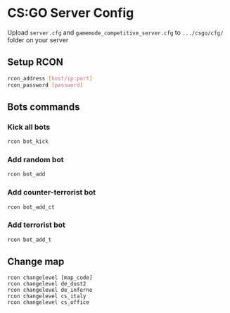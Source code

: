 # CS:GO Server Config

Upload `server.cfg` and `gamemode_competitive_server.cfg` to `.../csgo/cfg/` folder on your server

## Setup RCON

```bash
rcon_address [host/ip:port]
rcon_password [password]
```

## Bots commands

### Kick all bots

```bash
rcon bot_kick
```

### Add random bot

```bash
rcon bot_add
```

### Add counter-terrorist bot

```bash
rcon bot_add_ct
```

### Add terrorist bot

```bash
rcon bot_add_t
```

## Change map

```plain
rcon changelevel [map_code]
rcon changelevel de_dust2
rcon changelevel de_inferno
rcon changelevel cs_italy
rcon changelevel cs_office
```
